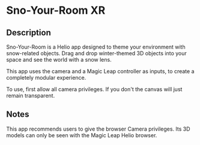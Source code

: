 # Sno-Your-Room XR

## Description
Sno-Your-Room is a Helio app designed to theme your environment with snow-related objects. Drag and drop winter-themed 3D objects into your space and see the world with a snow lens.

This app uses the camera and a Magic Leap controller as inputs, to create a completely modular experience.

To use, first allow all camera privileges. If you don't the canvas will just remain transparent.
## Notes
This app recommends users to give the browser Camera privileges. Its 3D models can only be seen with the
Magic Leap Helio browser.
